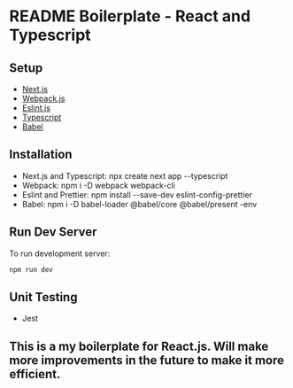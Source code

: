 # README Boilerplate - React and Typescript

## Setup

- [Next.js](https://nextjs.org/docs)
- [Webpack.js](https://webpack.js.org/concepts/)
- [Eslint.js](https://eslint.org/docs/latest/)
- [Typescript](https://nextjs.org/docs)
- [Babel](https://nextjs.org/docs)

## Installation 

- Next.js and Typescript: npx create next app --typescript
- Webpack: npm i -D webpack webpack-cli
- Eslint and Prettier: npm install --save-dev eslint-config-prettier
- Babel: npm i -D babel-loader @babel/core @babel/present -env

## Run Dev Server

To run development server: 
```bash
npm run dev
```

## Unit Testing 
- Jest

## This is a my boilerplate for React.js. Will make more improvements in the future to make it more efficient. 